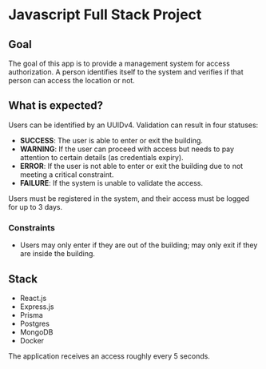 # Javascript Full Stack Project

## Goal
The goal of this app is to provide a management system for access authorization. A person identifies itself to the system and verifies if that person can access the location or not.

## What is expected?
Users can be identified by an UUIDv4. Validation can result in four statuses:
- **SUCCESS**: The user is able to enter or exit the building.
- **WARNING**: If the user can proceed with access but needs to pay attention to certain details (as credentials expiry).
- **ERROR**: If the user is not able to enter or exit the building due to not meeting a critical constraint.
- **FAILURE**: If the system is unable to validate the access.

Users must be registered in the system, and their access must be logged for up to 3 days.

### Constraints
- Users may only enter if they are out of the building; may only exit if they are inside the building.

## Stack
- React.js
- Express.js
- Prisma
- Postgres
- MongoDB
- Docker

The application receives an access roughly every 5 seconds.